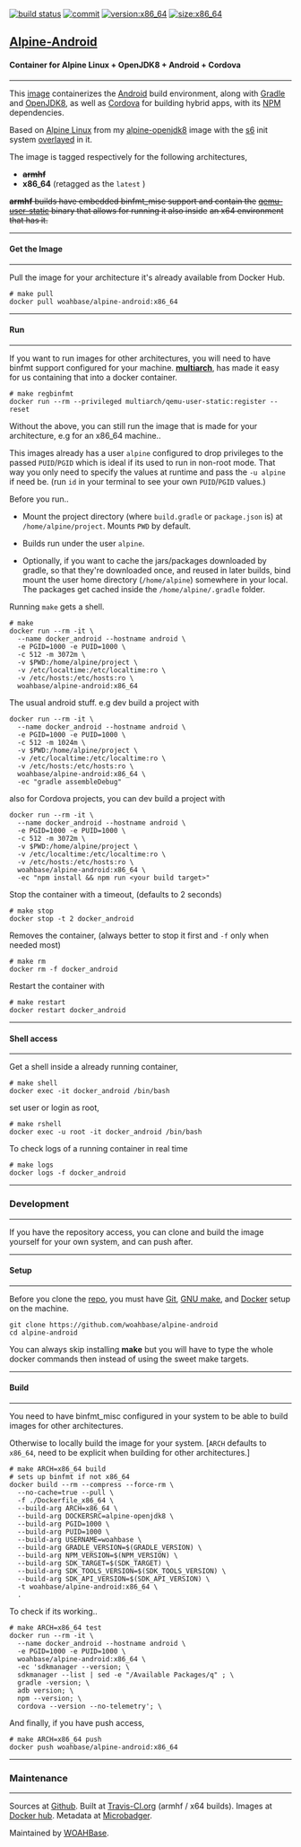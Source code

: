 [![build status][251]][232] [![commit][255]][231] [![version:x86_64][256]][235] [![size:x86_64][257]][235]

## [Alpine-Android][234]
#### Container for Alpine Linux + OpenJDK8 + Android + Cordova
---

This [image][233] containerizes the [Android][136] build
environment, along with [Gradle][137] and [OpenJDK8][135], as well as
[Cordova][138] for building hybrid apps, with its [NPM][139] dependencies.

Based on [Alpine Linux][131] from my [alpine-openjdk8][132] image with
the [s6][133] init system [overlayed][134] in it.

The image is tagged respectively for the following architectures,
* ~~**armhf**~~
* **x86_64** (retagged as the `latest` )

~~**armhf** builds have embedded binfmt_misc support and contain the~~
~~[qemu-user-static][105] binary that allows for running it also inside~~
~~an x64 environment that has it.~~

---
#### Get the Image
---

Pull the image for your architecture it's already available from
Docker Hub.

```
# make pull
docker pull woahbase/alpine-android:x86_64
```

---
#### Run
---

If you want to run images for other architectures, you will need
to have binfmt support configured for your machine. [**multiarch**][104],
has made it easy for us containing that into a docker container.

```
# make regbinfmt
docker run --rm --privileged multiarch/qemu-user-static:register --reset
```

Without the above, you can still run the image that is made for your
architecture, e.g for an x86_64 machine..

This images already has a user `alpine` configured to drop
privileges to the passed `PUID`/`PGID` which is ideal if its used
to run in non-root mode. That way you only need to specify the
values at runtime and pass the `-u alpine` if need be. (run `id`
in your terminal to see your own `PUID`/`PGID` values.)

Before you run..

* Mount the project directory (where `build.gradle` or
  `package.json` is) at `/home/alpine/project`. Mounts `PWD` by
  default.

* Builds run under the user `alpine`.

* Optionally, if you want to cache the jars/packages downloaded by
  gradle, so that they're downloaded once, and reused in later
  builds, bind mount the user home directory (`/home/alpine`)
  somewhere in your local. The packages get cached inside the
  `/home/alpine/.gradle` folder.

Running `make` gets a shell.

```
# make
docker run --rm -it \
  --name docker_android --hostname android \
  -e PGID=1000 -e PUID=1000 \
  -c 512 -m 3072m \
  -v $PWD:/home/alpine/project \
  -v /etc/localtime:/etc/localtime:ro \
  -v /etc/hosts:/etc/hosts:ro \
  woahbase/alpine-android:x86_64
```

The usual android stuff. e.g dev build a project with

```
docker run --rm -it \
  --name docker_android --hostname android \
  -e PGID=1000 -e PUID=1000 \
  -c 512 -m 1024m \
  -v $PWD:/home/alpine/project \
  -v /etc/localtime:/etc/localtime:ro \
  -v /etc/hosts:/etc/hosts:ro \
  woahbase/alpine-android:x86_64 \
  -ec "gradle assembleDebug"
```

also for Cordova projects, you can dev build a project with

```
docker run --rm -it \
  --name docker_android --hostname android \
  -e PGID=1000 -e PUID=1000 \
  -c 512 -m 3072m \
  -v $PWD:/home/alpine/project \
  -v /etc/localtime:/etc/localtime:ro \
  -v /etc/hosts:/etc/hosts:ro \
  woahbase/alpine-android:x86_64 \
  -ec "npm install && npm run <your build target>"
```

Stop the container with a timeout, (defaults to 2 seconds)

```
# make stop
docker stop -t 2 docker_android
```

Removes the container, (always better to stop it first and `-f`
only when needed most)

```
# make rm
docker rm -f docker_android
```

Restart the container with

```
# make restart
docker restart docker_android
```

---
#### Shell access
---

Get a shell inside a already running container,

```
# make shell
docker exec -it docker_android /bin/bash
```

set user or login as root,

```
# make rshell
docker exec -u root -it docker_android /bin/bash
```

To check logs of a running container in real time

```
# make logs
docker logs -f docker_android
```

---
### Development
---

If you have the repository access, you can clone and
build the image yourself for your own system, and can push after.

---
#### Setup
---

Before you clone the [repo][231], you must have [Git][101], [GNU make][102],
and [Docker][103] setup on the machine.

```
git clone https://github.com/woahbase/alpine-android
cd alpine-android
```
You can always skip installing **make** but you will have to
type the whole docker commands then instead of using the sweet
make targets.

---
#### Build
---

You need to have binfmt_misc configured in your system to be able
to build images for other architectures.

Otherwise to locally build the image for your system.
[`ARCH` defaults to `x86_64`, need to be explicit when building
for other architectures.]

```
# make ARCH=x86_64 build
# sets up binfmt if not x86_64
docker build --rm --compress --force-rm \
  --no-cache=true --pull \
  -f ./Dockerfile_x86_64 \
  --build-arg ARCH=x86_64 \
  --build-arg DOCKERSRC=alpine-openjdk8 \
  --build-arg PGID=1000 \
  --build-arg PUID=1000 \
  --build-arg USERNAME=woahbase \
  --build-arg GRADLE_VERSION=$(GRADLE_VERSION) \
  --build-arg NPM_VERSION=$(NPM_VERSION) \
  --build-arg SDK_TARGET=$(SDK_TARGET) \
  --build-arg SDK_TOOLS_VERSION=$(SDK_TOOLS_VERSION) \
  --build-arg SDK_API_VERSION=$(SDK_API_VERSION) \
  -t woahbase/alpine-android:x86_64 \
  .
```

To check if its working..

```
# make ARCH=x86_64 test
docker run --rm -it \
  --name docker_android --hostname android \
  -e PGID=1000 -e PUID=1000 \
  woahbase/alpine-android:x86_64 \
  -ec 'sdkmanager --version; \
  sdkmanager --list | sed -e "/Available Packages/q" ; \
  gradle -version; \
  adb version; \
  npm --version; \
  cordova --version --no-telemetry'; \
```

And finally, if you have push access,

```
# make ARCH=x86_64 push
docker push woahbase/alpine-android:x86_64
```

---
### Maintenance
---

Sources at [Github][106]. Built at [Travis-CI.org][107] (armhf / x64 builds). Images at [Docker hub][108]. Metadata at [Microbadger][109].

Maintained by [WOAHBase][204].

[101]: https://git-scm.com
[102]: https://www.gnu.org/software/make/
[103]: https://www.docker.com
[104]: https://hub.docker.com/r/multiarch/qemu-user-static/
[105]: https://github.com/multiarch/qemu-user-static/releases/
[106]: https://github.com/
[107]: https://travis-ci.org/
[108]: https://hub.docker.com/
[109]: https://microbadger.com/

[131]: https://alpinelinux.org/
[132]: https://hub.docker.com/r/woahbase/alpine-openjdk8
[133]: https://skarnet.org/software/s6/
[134]: https://github.com/just-containers/s6-overlay
[135]: http://openjdk.java.net/
[136]: https://developer.android.com/studio/#command-tools
[137]: https://gradle.org/
[138]: https://cordova.apache.org/
[139]: https://www.npmjs.com/

[201]: https://github.com/woahbase
[202]: https://travis-ci.org/woahbase/
[203]: https://hub.docker.com/u/woahbase
[204]: https://woahbase.online/

[231]: https://github.com/woahbase/alpine-android
[232]: https://travis-ci.org/woahbase/alpine-android
[233]: https://hub.docker.com/r/woahbase/alpine-android
[234]: https://woahbase.online/#/images/alpine-android
[235]: https://microbadger.com/images/woahbase/alpine-android:x86_64

[251]: https://travis-ci.org/woahbase/alpine-android.svg?branch=master

[255]: https://images.microbadger.com/badges/commit/woahbase/alpine-android.svg

[256]: https://images.microbadger.com/badges/version/woahbase/alpine-android:x86_64.svg
[257]: https://images.microbadger.com/badges/image/woahbase/alpine-android:x86_64.svg
